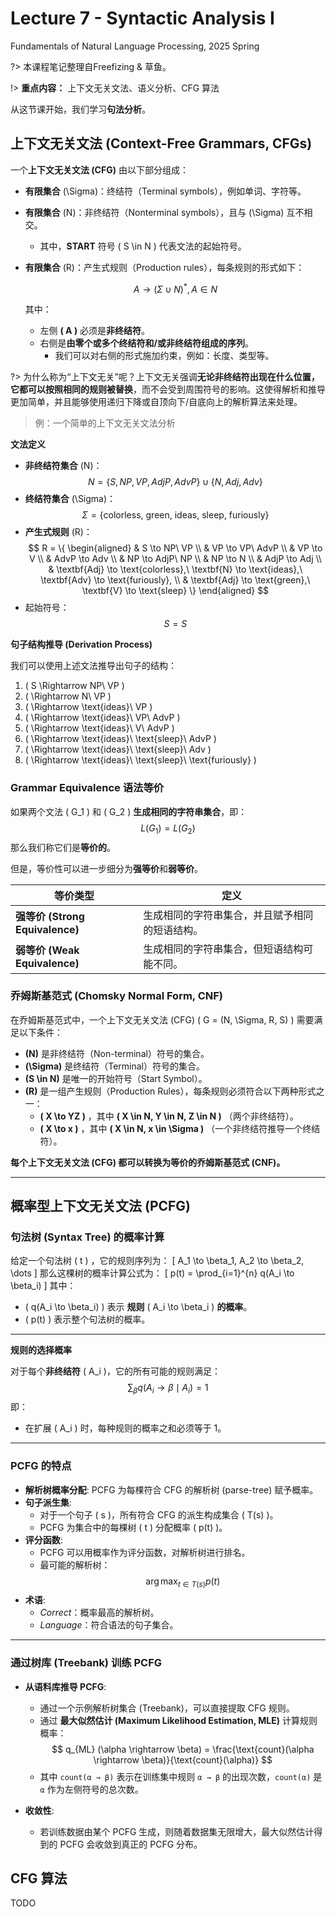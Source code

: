 # Lecture 7 - Syntactic Analysis I
Fundamentals of Natural Language Processing, 2025 Spring

?> 本课程笔记整理自Freefizing & 草鱼。

!> **重点内容：** 上下文无关文法、语义分析、CFG 算法


从这节课开始，我们学习**句法分析**。


## **上下文无关文法 (Context-Free Grammars, CFGs)**

一个**上下文无关文法 (CFG)** 由以下部分组成：

- **有限集合** \(\Sigma\)：终结符（Terminal symbols），例如单词、字符等。
- **有限集合** \(N\)：非终结符（Nonterminal symbols），且与 \(\Sigma\) 互不相交。
  - 其中，**START** 符号 \( S \in N \) 代表文法的起始符号。
- **有限集合** \(R\)：产生式规则（Production rules），每条规则的形式如下：
  
  $$
  A \to (\Sigma \cup N)^*, A \in N
  $$

  其中：
  - 左侧 **\( A \)** 必须是**非终结符**。
  - 右侧是**由零个或多个终结符和/或非终结符组成的序列**。
    - 我们可以对右侧的形式施加约束，例如：长度、类型等。

?> 为什么称为“上下文无关”呢？上下文无关强调**无论非终结符出现在什么位置，它都可以按照相同的规则被替换**，而不会受到周围符号的影响。这使得解析和推导更加简单，并且能够使用递归下降或自顶向下/自底向上的解析算法来处理。

> 例：一个简单的上下文无关文法分析

**文法定义**
- **非终结符集合** \(N\)：
  $$
  N = \{ S, NP, VP, AdjP, AdvP \} \cup \{ N, Adj, Adv \}
  $$
- **终结符集合** \(\Sigma\)：
  $$
  \Sigma = \{ \text{colorless, green, ideas, sleep, furiously} \}
  $$
- **产生式规则** \(R\)：
  $$
  R = \{
  \begin{aligned}
  & S \to NP\ VP \\
  & VP \to VP\ AdvP \\
  & VP \to V \\
  & AdvP \to Adv \\
  & NP \to AdjP\ NP \\
  & NP \to N \\
  & AdjP \to Adj \\
  & \textbf{Adj} \to \text{colorless},\ \textbf{N} \to \text{ideas},\ \textbf{Adv} \to \text{furiously}, \\
  & \textbf{Adj} \to \text{green},\ \textbf{V} \to \text{sleep}
  \}
  \end{aligned}
  $$
- 起始符号：
  $$
  S = S
  $$

**句子结构推导 (Derivation Process)**

我们可以使用上述文法推导出句子的结构：
1. \( S \Rightarrow NP\ VP \)
2. \( \Rightarrow N\ VP \)
3. \( \Rightarrow \text{ideas}\ VP \)
4. \( \Rightarrow \text{ideas}\ VP\ AdvP \)
5. \( \Rightarrow \text{ideas}\ V\ AdvP \)
6. \( \Rightarrow \text{ideas}\ \text{sleep}\ AdvP \)
7. \( \Rightarrow \text{ideas}\ \text{sleep}\ Adv \)
8. \( \Rightarrow \text{ideas}\ \text{sleep}\ \text{furiously} \)


### Grammar Equivalence 语法等价

如果两个文法 \( G_1 \) 和 \( G_2 \) **生成相同的字符串集合**，即：
$$
L(G_1) = L(G_2)
$$
那么我们称它们是**等价的**。

但是，等价性可以进一步细分为**强等价**和**弱等价**。

| **等价类型** | **定义** |
|-------------|---------|
| **强等价 (Strong Equivalence)** | 生成相同的字符串集合，并且赋予相同的短语结构。 |
| **弱等价 (Weak Equivalence)** | 生成相同的字符串集合，但短语结构可能不同。 |

### 乔姆斯基范式 (Chomsky Normal Form, CNF)

在乔姆斯基范式中，一个上下文无关文法 (CFG)  \( G = (N, \Sigma, R, S) \) 需要满足以下条件：

- **\(N\)** 是非终结符（Non-terminal）符号的集合。
- **\(\Sigma\)** 是终结符（Terminal）符号的集合。
- **\(S \in N\)** 是唯一的开始符号（Start Symbol）。
- **\(R\)** 是一组产生规则（Production Rules），每条规则必须符合以下两种形式之一：
  - **\( X \to YZ \)** ，其中 **\( X \in N, Y \in N, Z \in N \)** （两个非终结符）。
  - **\( X \to x \)** ，其中 **\( X \in N, x \in \Sigma \)** （一个非终结符推导一个终结符）。

**每个上下文无关文法 (CFG) 都可以转换为等价的乔姆斯基范式 (CNF)。**

---

## 概率型上下文无关文法 (PCFG)

### 句法树 (Syntax Tree) 的概率计算

给定一个句法树 \( t \) ，它的规则序列为：
\[
A_1 \to \beta_1, A_2 \to \beta_2, \dots
\]
那么这棵树的概率计算公式为：
\[
p(t) = \prod_{i=1}^{n} q(A_i \to \beta_i)
\]
其中：
- \( q(A_i \to \beta_i) \) 表示 **规则** \( A_i \to \beta_i \) **的概率**。
- \( p(t) \) 表示整个句法树的概率。

---

**规则的选择概率**

对于每个**非终结符** \( A_i \)，它的所有可能的规则满足：
$$
\sum_{\beta} q(A_i \to \beta \mid A_i) = 1
$$
即：
- 在扩展 \( A_i \) 时，每种规则的概率之和必须等于 1。

---

### PCFG 的特点

- **解析树概率分配**: PCFG 为每棵符合 CFG 的解析树 (parse-tree) 赋予概率。
- **句子派生集**:
  - 对于一个句子 \( s \)，所有符合 CFG 的派生构成集合 \( T(s) \)。
  - PCFG 为集合中的每棵树 \( t \) 分配概率 \( p(t) \)。
- **评分函数**:
  - PCFG 可以用概率作为评分函数，对解析树进行排名。
  - 最可能的解析树：
    $$
    \arg \max_{t \in T(s)} p(t)
    $$
- **术语**:
  - *Correct*：概率最高的解析树。
  - *Language*：符合语法的句子集合。

---

### 通过树库 (Treebank) 训练 PCFG
- **从语料库推导 PCFG**:
  - 通过一个示例解析树集合 (Treebank)，可以直接提取 CFG 规则。
  - 通过 **最大似然估计 (Maximum Likelihood Estimation, MLE)** 计算规则概率：
    $$
    q_{ML} (\alpha \rightarrow \beta) = \frac{\text{count}(\alpha \rightarrow \beta)}{\text{count}(\alpha)}
    $$
  - 其中 `count(α → β)` 表示在训练集中规则 `α → β` 的出现次数，`count(α)` 是 `α` 作为左侧符号的总次数。

- **收敛性**:
  - 若训练数据由某个 PCFG 生成，则随着数据集无限增大，最大似然估计得到的 PCFG 会收敛到真正的 PCFG 分布。

## CFG 算法
TODO

